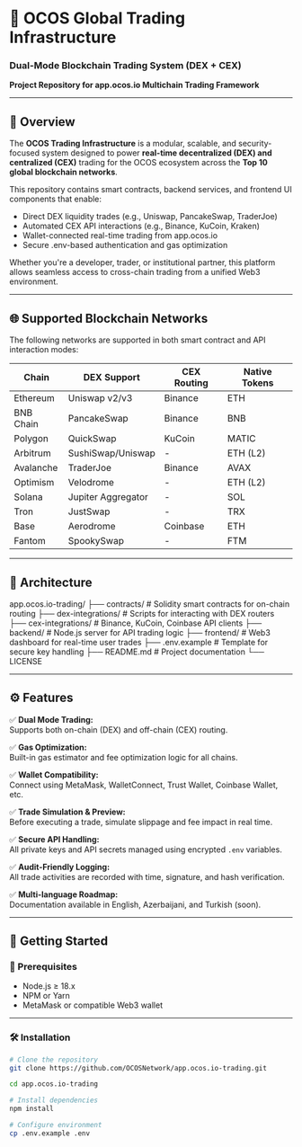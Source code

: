 # 🔁 OCOS Global Trading Infrastructure

### Dual-Mode Blockchain Trading System (DEX + CEX)  
**Project Repository for app.ocos.io Multichain Trading Framework**

---

## 📘 Overview

The **OCOS Trading Infrastructure** is a modular, scalable, and security-focused system designed to power **real-time decentralized (DEX) and centralized (CEX)** trading for the OCOS ecosystem across the **Top 10 global blockchain networks**.

This repository contains smart contracts, backend services, and frontend UI components that enable:
- Direct DEX liquidity trades (e.g., Uniswap, PancakeSwap, TraderJoe)
- Automated CEX API interactions (e.g., Binance, KuCoin, Kraken)
- Wallet-connected real-time trading from app.ocos.io
- Secure .env-based authentication and gas optimization

Whether you're a developer, trader, or institutional partner, this platform allows seamless access to cross-chain trading from a unified Web3 environment.

---

## 🌐 Supported Blockchain Networks

The following networks are supported in both smart contract and API interaction modes:

| Chain         | DEX Support        | CEX Routing | Native Tokens |
|---------------|--------------------|-------------|----------------|
| Ethereum      | Uniswap v2/v3       | Binance     | ETH             |
| BNB Chain     | PancakeSwap         | Binance     | BNB             |
| Polygon       | QuickSwap           | KuCoin      | MATIC           |
| Arbitrum      | SushiSwap/Uniswap   | -           | ETH (L2)        |
| Avalanche     | TraderJoe           | Binance     | AVAX            |
| Optimism      | Velodrome           | -           | ETH (L2)        |
| Solana        | Jupiter Aggregator  | -           | SOL             |
| Tron          | JustSwap            | -           | TRX             |
| Base          | Aerodrome           | Coinbase    | ETH             |
| Fantom        | SpookySwap          | -           | FTM             |

---

## 🧩 Architecture

app.ocos.io-trading/
├── contracts/ # Solidity smart contracts for on-chain routing
├── dex-integrations/ # Scripts for interacting with DEX routers
├── cex-integrations/ # Binance, KuCoin, Coinbase API clients
├── backend/ # Node.js server for API trading logic
├── frontend/ # Web3 dashboard for real-time user trades
├── .env.example # Template for secure key handling
├── README.md # Project documentation
└── LICENSE


---

## ⚙️ Features

✅ **Dual Mode Trading:**  
Supports both on-chain (DEX) and off-chain (CEX) routing.

✅ **Gas Optimization:**  
Built-in gas estimator and fee optimization logic for all chains.

✅ **Wallet Compatibility:**  
Connect using MetaMask, WalletConnect, Trust Wallet, Coinbase Wallet, etc.

✅ **Trade Simulation & Preview:**  
Before executing a trade, simulate slippage and fee impact in real time.

✅ **Secure API Handling:**  
All private keys and API secrets managed using encrypted `.env` variables.

✅ **Audit-Friendly Logging:**  
All trade activities are recorded with time, signature, and hash verification.

✅ **Multi-language Roadmap:**  
Documentation available in English, Azerbaijani, and Turkish (soon).

---

## 🚀 Getting Started

### 🔧 Prerequisites

- Node.js ≥ 18.x
- NPM or Yarn
- MetaMask or compatible Web3 wallet

---

### 🛠 Installation

```bash
# Clone the repository
git clone https://github.com/OCOSNetwork/app.ocos.io-trading.git

cd app.ocos.io-trading

# Install dependencies
npm install

# Configure environment
cp .env.example .env

